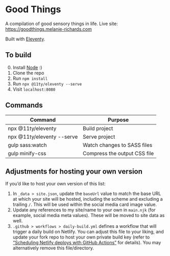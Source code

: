 # Good Things

A compilation of good sensory things in life. Live site: https://goodthings.melanie-richards.com

Built with [Eleventy](https://www.11ty.dev/docs/).

## To build

0. Install [Node](https://nodejs.org/) :)
1. Clone the repo
2. Run `npm install`
3. Run `npx @11ty/eleventy --serve`
4. Visit `localhost:8080`

## Commands

| Command                    | Purpose                      |
| -------------------------- | ---------------------------- |
| npx @11ty/eleventy         | Build project                |
| npx @11ty/eleventy --serve | Serve project                |
| gulp sass:watch            | Watch changes to SASS files  |
| gulp minify-css            | Compress the output CSS file |

## Adjustments for hosting your own version

If you’d like to host your own version of this list:

1. In `_data > site.json`, update the `baseUrl` value to match the base URL at which your site will be hosted, including the scheme and excluding a trailing `/`. This will be used within the social media card image value.
2. Update any references to my site/name to your own in `main.njk` (for example, social media meta values). These will be moved to site data as well.
3. `.github > workflows > daily-build.yml` defines a workflow that will trigger a daily build on Netlify. You can adjust this file to your liking, and update your fork repo to host your own private build key (refer to [“Scheduling Netlify deploys with GitHub Actions”](https://www.voorhoede.nl/en/blog/scheduling-netlify-deploys-with-github-actions/) for details). You may alternatively remove this file/directory.